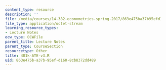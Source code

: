 ```yaml
---
content_type: resource
description: ''
file: /media/courses/14-382-econometrics-spring-2017/863e475ba37b95efd1608cb8372dd489_401k-ATE-v3.R
file_type: application/octet-stream
learning_resource_types:
- Lecture Notes
ocw_type: OCWFile
parent_title: Lecture Notes
parent_type: CourseSection
resourcetype: Other
title: 401k-ATE-v3.R
uid: 863e475b-a37b-95ef-d160-8cb8372dd489
---
```

